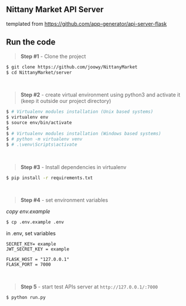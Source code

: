 ## Nittany Market API Server

templated from https://github.com/app-generator/api-server-flask
## Run the code 


> **Step #1** - Clone the project

```bash
$ git clone https://github.com/joowy/NittanyMarket
$ cd NittanyMarket/server
```

<br />

> **Step #2** - create virtual environment using python3 and activate it (keep it outside our project directory)

```bash
$ # Virtualenv modules installation (Unix based systems)
$ virtualenv env
$ source env/bin/activate
$
$ # Virtualenv modules installation (Windows based systems)
$ # python -m virtualenv venv
$ # .\venv\Scripts\activate
```

<br />

> **Step #3** - Install dependencies in virtualenv

```bash
$ pip install -r requirements.txt
```

 <br />

> **Step #4** - set environment variables

*copy env.example*
```bash
$ cp .env.example .env 
```
in .env, set variables 
```
SECRET_KEY= example
JWT_SECRET_KEY = example

FLASK_HOST = "127.0.0.1"
FLASK_PORT = 7000
```
 
<br />

> **Step 5** - start test APIs server at `http://127.0.0.1/:7000`

```bash
$ python run.py 
```
 